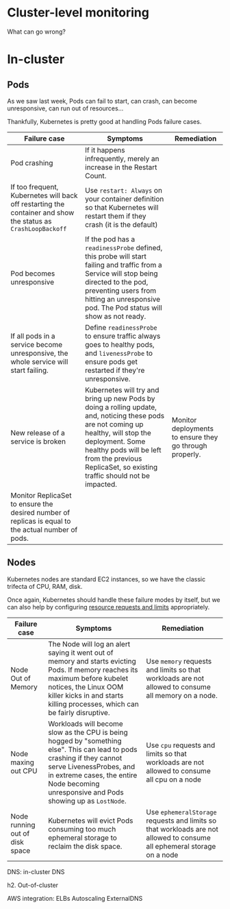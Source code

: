 Cluster-level monitoring
=================

What can go wrong?

In-cluster
==========

Pods
----

As we saw last week, Pods can fail to start, can crash, can become unresponsive, can run out of resources...

Thankfully, Kubernetes is pretty good at handling Pods failure cases.

| Failure case | Symptoms | Remediation |
| --- | --- | --- |
| Pod crashing | If it happens infrequently, merely an increase in the Restart Count.
If too frequent, Kubernetes will back off restarting the container and show the status as `CrashLoopBackoff` | Use `restart: Always` on your container definition so that Kubernetes will restart them if they crash (it is the default) |
| Pod becomes unresponsive | If the pod has a `readinessProbe` defined, this probe will start failing and traffic from a Service will stop being directed to the pod, preventing users from hitting an unresponsive pod. The Pod status will show as not ready.
If all pods in a service become unresponsive, the whole service will start failing. | Define `readinessProbe` to ensure traffic always goes to healthy pods, and `livenessProbe` to ensure pods get restarted if they're unresponsive. |
| New release of a service is broken | Kubernetes will try and bring up new Pods by doing a rolling update, and, noticing these pods are not coming up healthy, will stop the deployment. Some healthy pods will be left from the previous ReplicaSet, so existing traffic should not be impacted. | Monitor deployments to ensure they go through properly.
Monitor ReplicaSet to ensure the desired number of replicas is equal to the actual number of pods. |

Nodes
-----

Kubernetes nodes are standard EC2 instances, so we have the classic trifecta of CPU, RAM, disk.

Once again, Kubernetes should handle these failure modes by itself, but we can also help by configuring [resource requests and limits](https://kubernetes.io/docs/concepts/configuration/manage-compute-resources-container/) appropriately.

| Failure case | Symptoms | Remediation |
| --- | --- | --- |
| Node Out of Memory | The Node will log an alert saying it went out of memory and starts evicting Pods. If memory reaches its maximum before kubelet notices, the Linux OOM killer kicks in and starts killing processes, which can be fairly disruptive. | Use `memory` requests and limits so that workloads are not allowed to consume all memory on a node. |
| Node maxing out CPU | Workloads will become slow as the CPU is being hogged by "something else". This can lead to pods crashing if they cannot serve LivenessProbes, and in extreme cases, the entire Node becoming unresponsive and Pods showing up as `LostNode`. | Use `cpu` requests and limits so that workloads are not allowed to consume all cpu on a node |
| Node running out of disk space | Kubernetes will evict Pods consuming too much ephemeral storage to reclaim the disk space. | Use `ephemeralStorage` requests and limits so that workloads are not allowed to consume all ephemeral storage on a node |

DNS: in-cluster DNS

h2. Out-of-cluster

AWS integration:
ELBs
Autoscaling
ExternalDNS

